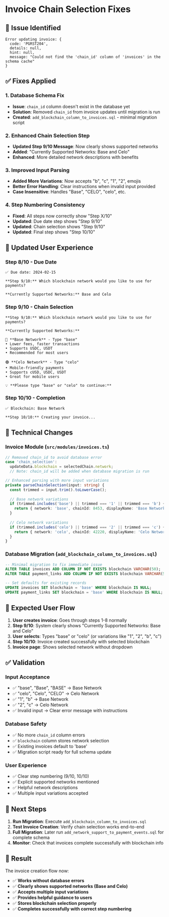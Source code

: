# Invoice Chain Selection Fixes

## 🐛 **Issue Identified**
```
Error updating invoice: {
  code: 'PGRST204',
  details: null,
  hint: null,
  message: "Could not find the 'chain_id' column of 'invoices' in the schema cache"
}
```

## ✅ **Fixes Applied**

### **1. Database Schema Fix**
- **Issue**: `chain_id` column doesn't exist in the database yet
- **Solution**: Removed `chain_id` from invoice updates until migration is run
- **Created**: `add_blockchain_column_to_invoices.sql` - minimal migration script

### **2. Enhanced Chain Selection Step**
- **Updated Step 9/10 Message**: Now clearly shows supported networks
- **Added**: "Currently Supported Networks: Base and Celo"
- **Enhanced**: More detailed network descriptions with benefits

### **3. Improved Input Parsing**
- **Added More Variations**: Now accepts "b", "c", "1", "2", emojis
- **Better Error Handling**: Clear instructions when invalid input provided
- **Case Insensitive**: Handles "Base", "CELO", "celo", etc.

### **4. Step Numbering Consistency**
- **Fixed**: All steps now correctly show "Step X/10"
- **Updated**: Due date step shows "Step 9/10"
- **Updated**: Chain selection shows "Step 9/10"
- **Updated**: Final step shows "Step 10/10"

## 📝 **Updated User Experience**

### **Step 8/10 - Due Date**
```
✅ Due date: 2024-02-15

**Step 9/10:** Which blockchain network would you like to use for payments?

**Currently Supported Networks:** Base and Celo
```

### **Step 9/10 - Chain Selection**
```
**Step 9/10:** Which blockchain network would you like to use for payments?

**Currently Supported Networks:**

🔵 **Base Network** - Type "base"
• Lower fees, faster transactions
• Supports USDC, USDT
• Recommended for most users

🟢 **Celo Network** - Type "celo"
• Mobile-friendly payments
• Supports cUSD, USDC, USDT
• Great for mobile users

💡 **Please type "base" or "celo" to continue:**
```

### **Step 10/10 - Completion**
```
✅ Blockchain: Base Network

**Step 10/10:** Creating your invoice...
```

## 🔧 **Technical Changes**

### **Invoice Module (`src/modules/invoices.ts`)**
```typescript
// Removed chain_id to avoid database error
case 'chain_selection':
  updateData.blockchain = selectedChain.network;
  // Note: chain_id will be added when database migration is run

// Enhanced parsing with more input variations
private parseChainSelection(input: string) {
  const trimmed = input.trim().toLowerCase();
  
  // Base network variations
  if (trimmed.includes('base') || trimmed === '1' || trimmed === 'b') {
    return { network: 'base', chainId: 8453, displayName: 'Base Network' };
  }
  
  // Celo network variations  
  if (trimmed.includes('celo') || trimmed === '2' || trimmed === 'c') {
    return { network: 'celo', chainId: 42220, displayName: 'Celo Network' };
  }
}
```

### **Database Migration (`add_blockchain_column_to_invoices.sql`)**
```sql
-- Minimal migration to fix immediate issue
ALTER TABLE invoices ADD COLUMN IF NOT EXISTS blockchain VARCHAR(50);
ALTER TABLE payment_links ADD COLUMN IF NOT EXISTS blockchain VARCHAR(50);

-- Set defaults for existing records
UPDATE invoices SET blockchain = 'base' WHERE blockchain IS NULL;
UPDATE payment_links SET blockchain = 'base' WHERE blockchain IS NULL;
```

## 🎯 **Expected User Flow**

1. **User creates invoice**: Goes through steps 1-8 normally
2. **Step 9/10**: System clearly shows "Currently Supported Networks: Base and Celo"
3. **User selects**: Types "base" or "celo" (or variations like "1", "2", "b", "c")
4. **Step 10/10**: Invoice created successfully with selected blockchain
5. **Invoice page**: Shows selected network without dropdown

## ✅ **Validation**

### **Input Acceptance**
- ✅ "base", "Base", "BASE" → Base Network
- ✅ "celo", "Celo", "CELO" → Celo Network  
- ✅ "1", "b" → Base Network
- ✅ "2", "c" → Celo Network
- ✅ Invalid input → Clear error message with instructions

### **Database Safety**
- ✅ No more `chain_id` column errors
- ✅ `blockchain` column stores network selection
- ✅ Existing invoices default to 'base'
- ✅ Migration script ready for full schema update

### **User Experience**
- ✅ Clear step numbering (9/10, 10/10)
- ✅ Explicit supported networks mentioned
- ✅ Helpful network descriptions
- ✅ Multiple input variations accepted

## 🚀 **Next Steps**

1. **Run Migration**: Execute `add_blockchain_column_to_invoices.sql`
2. **Test Invoice Creation**: Verify chain selection works end-to-end
3. **Full Migration**: Later run `add_network_support_to_payment_events.sql` for complete schema
4. **Monitor**: Check that invoices complete successfully with blockchain info

## 🎉 **Result**

The invoice creation flow now:
- ✅ **Works without database errors**
- ✅ **Clearly shows supported networks (Base and Celo)**
- ✅ **Accepts multiple input variations**
- ✅ **Provides helpful guidance to users**
- ✅ **Stores blockchain selection properly**
- ✅ **Completes successfully with correct step numbering**